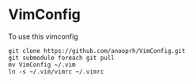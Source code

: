 VimConfig
=========

To use this vimconfig

    git clone https://github.com/anooprh/VimConfig.git
    git submodule foreach git pull
    mv VimConfig ~/.vim
    ln -s ~/.vim/vimrc ~/.vimrc
